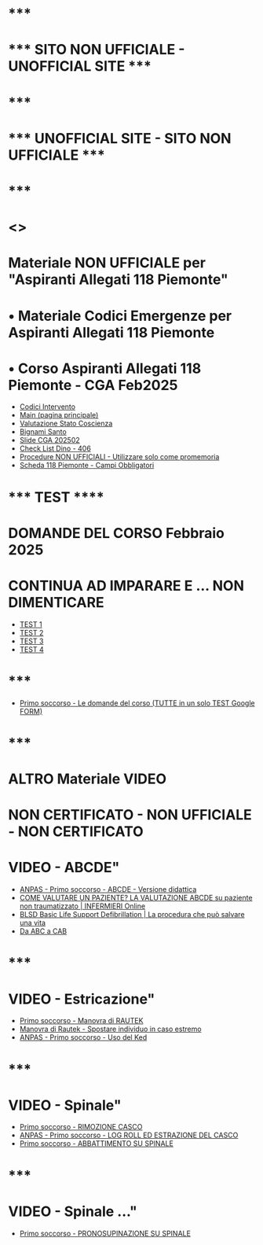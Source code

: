 # ***
# ***  SITO NON UFFICIALE - UNOFFICIAL SITE  ***
# ***
# ***  UNOFFICIAL SITE - SITO NON UFFICIALE  ***
# ***

# <>
#

# Materiale NON UFFICIALE per "Aspiranti Allegati 118 Piemonte"

# • Materiale Codici Emergenze per Aspiranti Allegati 118 Piemonte
# • Corso Aspiranti Allegati 118 Piemonte - CGA Feb2025

- <a href="https://allegato118.github.io/Allegato118Piemonte/Codici.jpeg" target="_blank">Codici Intervento</a>
- <a href="https://allegato118.github.io/Allegato118Piemonte/main2" target="_blank">Main (pagina principale)</a>
- <a href="https://allegato118.github.io/Allegato118Piemonte/ValutazioneStatoCoscienza.jpg" target="_blank">Valutazione Stato Coscienza</a>  
- <a href="https://allegato118.github.io/Allegato118Piemonte/BIGNAMISANTO" target="_blank">Bignami Santo</a>  
- <a href="https://allegato118.github.io/Allegato118Piemonte/SLIDESCGA202502" target="_blank">Slide CGA 202502</a>
- <a href="https://allegato118.github.io/Allegato118Piemonte/Index_V5_ProblemaEDGE_iOS_V3.html" target="_blank">Check List Dino - 406</a>
- <a href="https://allegato118.github.io/Allegato118Piemonte/emergency_medical_pwa.html" target="_blank">Procedure NON UFFICIALI - Utilizzare solo come promemoria</a>
- <a href="https://allegato118.github.io/Allegato118Piemonte/Scheda118_campi_obbligatori.pdf" target="_blank">Scheda 118 Piemonte - Campi Obbligatori</a>


# *** TEST ****
# DOMANDE DEL CORSO Febbraio 2025
# CONTINUA AD IMPARARE E ... NON DIMENTICARE
- <a href="https://allegato118.github.io/Allegato118Piemonte/TEST1_deepseek_html_20250708_c7d98d.html" target="_blank">TEST 1</a>
- <a href="https://allegato118.github.io/Allegato118Piemonte/TEST2_deepseek_html_20250708_9bfd55.html" target="_blank">TEST 2</a>
- <a href="https://allegato118.github.io/Allegato118Piemonte/TEST3_deepseek_html_20250708_322cb1.html" target="_blank">TEST 3</a>
- <a href="https://allegato118.github.io/Allegato118Piemonte/TEST4_deepseek_html_20250708_045fe9.html" target="_blank">TEST 4</a>
# ***
- <a href="https://docs.google.com/forms/d/1rblLhPg6hHlChKb3_rza952tF04gS9G3Kr1gvzRNDlM" target="_blank">Primo soccorso - Le domande del corso (TUTTE in un solo TEST Google FORM)</a>


# ***
# ALTRO Materiale VIDEO
# NON CERTIFICATO -  NON UFFICIALE -  NON CERTIFICATO
# VIDEO - ABCDE"
- <a href="https://www.youtube.com/watch?v=e75JA3sviVo&t=7s&ab_channel=S.O.SSona" target="_blank">ANPAS - Primo soccorso - ABCDE - Versione didattica</a>
- <a href="https://www.youtube.com/watch?v=xegmdf7DVN8&ab_channel=INFERMIERIOnline" target="_blank">COME VALUTARE UN PAZIENTE? LA VALUTAZIONE ABCDE su paziente non traumatizzato | INFERMIERI Online</a>
- <a href="https://www.youtube.com/watch?v=g3Hg8TkDSTs&t=424s&ab_channel=CLANHIKE2ME-ToscanacciinCammino" target="_blank">BLSD Basic Life Support Defibrillation | La procedura che può salvare una vita</a>
- <a href="https://www.youtube.com/watch?v=xegmdf7DVN8&ab_channel=INFERMIERIOnline](https://www.youtube.com/watch?v=XQlbSb-HgkE&ab_channel=CSEFormazione)" target="_blank">Da ABC a CAB</a>

# ***
# VIDEO - Estricazione"
- <a href="https://www.youtube.com/watch?v=pAIEK-jAA-8" target="_blank">Primo soccorso - Manovra di RAUTEK</a>
- <a href="https://www.youtube.com/watch?v=kHY97vQ7mk4&ab_channel=TizianoServizieFormazione" target="_blank">Manovra di Rautek - Spostare individuo in caso estremo</a>
- <a href="https://www.youtube.com/watch?v=9r6ZbkZpGWg&ab_channel=anpaspiemonte" target="_blank">ANPAS - Primo soccorso - Uso del Ked</a>

# ***
# VIDEO - Spinale"
- <a href="https://www.youtube.com/watch?v=GRlGolQG9lM" target="_blank">Primo soccorso - RIMOZIONE CASCO</a>
- <a href="https://www.youtube.com/watch?v=HQfiFQxzCME&ab_channel=anpaspiemonte" target="_blank">ANPAS - Primo soccorso - LOG ROLL ED ESTRAZIONE DEL CASCO</a>
- <a href="https://www.youtube.com/watch?v=-e1fZq2Scuo&ab_channel=GIOVANNIDALAIDI" target="_blank">Primo soccorso - ABBATTIMENTO SU SPINALE</a>

# ***
# VIDEO - Spinale ..."
- <a href="https://www.youtube.com/watch?v=qr9eHvVuhRg" target="_blank">Primo soccorso - PRONOSUPINAZIONE SU SPINALE</a>



